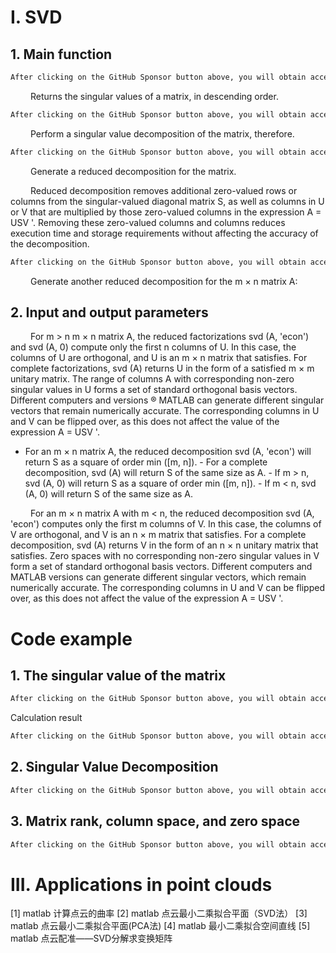 #  I. SVD 

##  1. Main function 

  ```python  
After clicking on the GitHub Sponsor button above, you will obtain access permissions to my private code repository ( https://github.com/slowlon/my_code_bar ) to view this blog code. By searching the code number of this blog, you can find the code you need, code number is: 2024020309574595460
  ```  
    Returns the singular values of a matrix, in descending order. 

  ```python  
After clicking on the GitHub Sponsor button above, you will obtain access permissions to my private code repository ( https://github.com/slowlon/my_code_bar ) to view this blog code. By searching the code number of this blog, you can find the code you need, code number is: 2024020309574595460
  ```  
    Perform a singular value decomposition of the matrix, therefore. 

  ```python  
After clicking on the GitHub Sponsor button above, you will obtain access permissions to my private code repository ( https://github.com/slowlon/my_code_bar ) to view this blog code. By searching the code number of this blog, you can find the code you need, code number is: 2024020309574595460
  ```  
    Generate a reduced decomposition for the matrix. 

    Reduced decomposition removes additional zero-valued rows or columns from the singular-valued diagonal matrix S, as well as columns in U or V that are multiplied by those zero-valued columns in the expression A = USV '. Removing these zero-valued columns and columns reduces execution time and storage requirements without affecting the accuracy of the decomposition. 

  ```python  
After clicking on the GitHub Sponsor button above, you will obtain access permissions to my private code repository ( https://github.com/slowlon/my_code_bar ) to view this blog code. By searching the code number of this blog, you can find the code you need, code number is: 2024020309574595460
  ```  
    Generate another reduced decomposition for the m × n matrix A: 

##  2. Input and output parameters 

    For m > n m × n matrix A, the reduced factorizations svd (A, 'econ') and svd (A, 0) compute only the first n columns of U. In this case, the columns of U are orthogonal, and U is an m × n matrix that satisfies. For complete factorizations, svd (A) returns U in the form of a satisfied m × m unitary matrix. The range of columns A with corresponding non-zero singular values in U forms a set of standard orthogonal basis vectors. Different computers and versions ® MATLAB can generate different singular vectors that remain numerically accurate. The corresponding columns in U and V can be flipped over, as this does not affect the value of the expression A = USV '. 

 - For an m × n matrix A, the reduced decomposition svd (A, 'econ') will return S as a square of order min ([m, n]). - For a complete decomposition, svd (A) will return S of the same size as A. - If m > n, svd (A, 0) will return S as a square of order min ([m, n]). - If m < n, svd (A, 0) will return S of the same size as A. 

    For an m × n matrix A with m < n, the reduced decomposition svd (A, 'econ') computes only the first m columns of V. In this case, the columns of V are orthogonal, and V is an n × m matrix that satisfies. For a complete decomposition, svd (A) returns V in the form of an n × n unitary matrix that satisfies. Zero spaces with no corresponding non-zero singular values in V form a set of standard orthogonal basis vectors. Different computers and MATLAB versions can generate different singular vectors, which remain numerically accurate. The corresponding columns in U and V can be flipped over, as this does not affect the value of the expression A = USV '. 

#  Code example 

##  1. The singular value of the matrix 

  ```python  
After clicking on the GitHub Sponsor button above, you will obtain access permissions to my private code repository ( https://github.com/slowlon/my_code_bar ) to view this blog code. By searching the code number of this blog, you can find the code you need, code number is: 2024020309574595460
  ```  
 Calculation result 

  ```python  
After clicking on the GitHub Sponsor button above, you will obtain access permissions to my private code repository ( https://github.com/slowlon/my_code_bar ) to view this blog code. By searching the code number of this blog, you can find the code you need, code number is: 2024020309574595460
  ```  
##  2. Singular Value Decomposition 

  ```python  
After clicking on the GitHub Sponsor button above, you will obtain access permissions to my private code repository ( https://github.com/slowlon/my_code_bar ) to view this blog code. By searching the code number of this blog, you can find the code you need, code number is: 2024020309574595460
  ```  
##  3. Matrix rank, column space, and zero space 

  ```python  
After clicking on the GitHub Sponsor button above, you will obtain access permissions to my private code repository ( https://github.com/slowlon/my_code_bar ) to view this blog code. By searching the code number of this blog, you can find the code you need, code number is: 2024020309574595460
  ```  
#  III. Applications in point clouds 

 [1] matlab 计算点云的曲率 [2] matlab 点云最小二乘拟合平面（SVD法） [3] matlab 点云最小二乘拟合平面(PCA法) [4] matlab 最小二乘拟合空间直线 [5] matlab 点云配准——SVD分解求变换矩阵 

